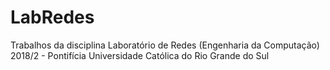 # LabRedes
Trabalhos da disciplina Laboratório de Redes (Engenharia da Computação) 2018/2 - Pontifícia Universidade Católica do Rio Grande do Sul
